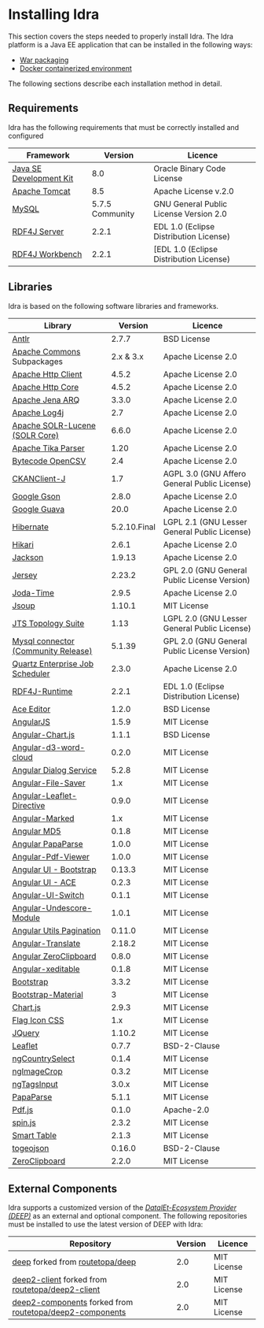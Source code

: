 # Installing Idra

This section covers the steps needed to properly install Idra. The Idra platform
is a Java EE application that can be installed in the following ways:

-   [War packaging](install_war.md)
-   [Docker containerized environment](install_docker.md)

The following sections describe each installation method in detail.

## Requirements

Idra has the following requirements that must be correctly installed and
configured

| Framework                                                                                                      | Version         | Licence                                 |
| -------------------------------------------------------------------------------------------------------------- | --------------- |---------------------------------------- |
| [Java SE Development Kit](http://docs.oracle.com/javase/8/docs/technotes/guides/install/install_overview.html) | 8.0             | Oracle Binary Code License              |
| [Apache Tomcat](https://tomcat.apache.org/tomcat-8.5-doc/setup.html)                                           | 8.5             | Apache License v.2.0                    |
| [MySQL](https://dev.mysql.com/doc/refman/5.7/en/)                                                              | 5.7.5 Community | GNU General Public License Version 2.0  |
| [RDF4J Server](http://rdf4j.org/download/)                                                                     | 2.2.1           | EDL 1.0 (Eclipse Distribution License)  |
| [RDF4J Workbench](http://rdf4j.org/download/)                                                                 | 2.2.1           | [EDL 1.0 (Eclipse Distribution License) |

## Libraries

Idra is based on the following software libraries and frameworks.

| Library                                                                                                        | Version      | Licence                                      |
| ---------------------------------------------------------------------------------------------------------------- | ------------ | -------------------------------------------- |
| [Antlr](http://www.antlr.org)                                                                                    | 2.7.7        | BSD License                                  |
| [Apache Commons](https://commons.apache.org/) Subpackages                                                        | 2.x & 3.x    | Apache License 2.0                           |
| [Apache Http Client](https://hc.apache.org/httpcomponents-client-ga/index.html)                                  | 4.5.2        | Apache License 2.0                           |
| [Apache Http Core](https://hc.apache.org/httpcomponents-core-ga/index.html)                                      | 4.5.2        | Apache License 2.0                           |
| [Apache Jena ARQ](https://jena.apache.org/documentation/query/)                                                  | 3.3.0        | Apache License 2.0                           |
| [Apache Log4j](http://logging.apache.org/log4j/2.x/)                                                             | 2.7          | Apache License 2.0                           |
| [Apache SOLR-Lucene (SOLR Core)](http://lucene.apache.org/solr)                                                  | 6.6.0        | Apache License 2.0                           |
| [Apache Tika Parser](https://tika.apache.org/1.20/index.html)                                                    | 1.20         | Apache License 2.0                           |
| [Bytecode OpenCSV](https://github.com/EmergentOrder/opencsv)                                                     | 2.4          | Apache License 2.0                           |
| [CKANClient-J](https://github.com/okfn/CKANClient-J)                                                             | 1.7          | AGPL 3.0 (GNU Affero General Public License) |
| [Google Gson](https://github.com/google/gson)                                                                    | 2.8.0        | Apache License 2.0                           |
| [Google Guava](https://github.com/google/guava)                                                                  | 20.0         | Apache License 2.0                           |
| [Hibernate](http://hibernate.org/)                                                                               | 5.2.10.Final | LGPL 2.1 (GNU Lesser General Public License) |
| [Hikari](https://github.com/brettwooldridge/HikariCP)                                                            | 2.6.1        | Apache License 2.0                           |
| [Jackson](https://github.com/codehaus/jackson)                                                                   | 1.9.13       | Apache License 2.0                           |
| [Jersey](https://jersey.github.io/)                                                                              | 2.23.2       | GPL 2.0 (GNU General Public License Version) |
| [Joda-Time](http://www.joda.org/joda-time/)                                                                      | 2.9.5        | Apache License 2.0                           |
| [Jsoup](https://jsoup.org)                                                                                       | 1.10.1       | MIT License                                  |
| [JTS Topology Suite](https://sourceforge.net/projects/jts-topo-suite/)                                           | 1.13         | LGPL 2.0 (GNU Lesser General Public License) |
| [Mysql connector (Community Release)](https://www.mysql.it/products/connector/)                                  | 5.1.39       | GPL 2.0 (GNU General Public License Version) |
| [Quartz Enterprise Job Scheduler](http://www.quartz-scheduler.org/)                                              | 2.3.0        | Apache License 2.0                           |
| [RDF4J-Runtime](http://rdf4j.org/download/)                                                                      | 2.2.1        | EDL 1.0 (Eclipse Distribution License)       |
| [Ace Editor](https://ace.c9.io)                                                                                  | 1.2.0        | BSD License                                  |
| [AngularJS](https://angularjs.org/)                                                                              | 1.5.9        | MIT License                                  |
| [Angular-Chart.js](https://github.com/jtblin/angular-chart.js)                                                   | 1.1.1        | BSD License                                  |
| [Angular-d3-word-cloud](https://github.com/weihanchen/angular-d3-word-cloud)                                     | 0.2.0        | MIT License                                  |
| [Angular Dialog Service](https://github.com/m-e-conroy/angular-dialog-service)                                   | 5.2.8        | MIT License                                  |
| [Angular-File-Saver](https://github.com/alferov/angular-file-saver)                                              | 1.x          | MIT License                                  |
| [Angular-Leaflet-Directive](https://github.com/tombatossals/angular-leaflet-directive)                           | 0.9.0        | MIT License                                  |
| [Angular-Marked](https://github.com/Hypercubed/angular-marked)                                                   | 1.x          | MIT License                                  |
| [Angular MD5](https://github.com/gdi2290/angular-md5)                                                            | 0.1.8        | MIT License                                  |
| [Angular PapaParse](https://www.npmjs.com/package/angular-papaparse)                                             | 1.0.0        | MIT License                                  |
| [Angular-Pdf-Viewer](https://github.com/legalthings/angular-pdfjs-viewer)                                        | 1.0.0        | MIT License                                  |
| [Angular UI - Bootstrap](https://angular-ui.github.io/bootstrap/)                                                | 0.13.3       | MIT License                                  |
| [Angular UI - ACE](https://github.com/angular-ui/ui-ace)                                                         | 0.2.3        | MIT License                                  |
| [Angular-UI-Switch](https://www.npmjs.com/package/angular-ui-switch)                                             | 0.1.1        | MIT License                                  |
| [Angular-Undescore-Module](https://github.com/andresesfm/angular-underscore-module)                              | 1.0.1        | MIT License                                  |
| [Angular Utils Pagination](https://github.com/michaelbromley/angularUtils/tree/master/src/directives/pagination) | 0.11.0       | MIT License                                  |
| [Angular-Translate](https://github.com/angular-translate/angular-translate)                                      | 2.18.2       | MIT License                                  |
| [Angular ZeroClipboard](https://github.com/lisposter/angular-zeroclipboard)                                      | 0.8.0        | MIT License                                  |
| [Angular-xeditable](https://vitalets.github.io/angular-xeditable/)                                               | 0.1.8        | MIT License                                  |
| [Bootstrap](http://getbootstrap.com/)                                                                            | 3.3.2        | MIT License                                  |
| [Bootstrap-Material](http://fezvrasta.github.io/bootstrap-material-design/)                                      | 3            | MIT License                                  |
| [Chart.js](https://github.com/chartjs/Chart.js)                                                                  | 2.9.3        | MIT License                                  |
| [Flag Icon CSS](https://github.com/lipis/flag-icon-css)                                                          | 1.x          | MIT License                                  |
| [JQuery](https://jquery.com/)                                                                                    | 1.10.2       | MIT License                                  |
| [Leaflet](https://github.com/Leaflet/Leaflet)                                                                    | 0.7.7        | BSD-2-Clause                                 |
| [ngCountrySelect](https://github.com/navinpeiris/ng-country-select)                                              | 0.1.4        | MIT License                                  |
| [ngImageCrop](https://github.com/alexk111/ngImgCrop)                                                             | 0.3.2        | MIT License                                  |
| [ngTagsInput](http://mbenford.github.io/ngTagsInput/)                                                            | 3.0.x        | MIT License                                  |
| [PapaParse](https://github.com/mholt/PapaParse)                                                                  | 5.1.1        | MIT License                                  |
| [Pdf.js](https://github.com/mozilla/pdf.js)                                                                      | 0.1.0        | Apache-2.0                                   |
| [spin.js](https://spin.js.org/)                                                                                  | 2.3.2        | MIT License                                  |
| [Smart Table](http://lorenzofox3.github.io/smart-table-website/)                                                 | 2.1.3        | MIT License                                  |
| [togeojson](https://github.com/mapbox/togeojson)                                                                 | 0.16.0       | BSD-2-Clause                                 |
| [ZeroClipboard](https://github.com/zeroclipboard/zeroclipboard)                                                  | 2.2.0        | MIT License                                  |

## External Components

Idra supports a customized version of the [_DatalEt-Ecosystem Provider (DEEP)_](https://github.com/routetopa/deep) as an external and optional component. The following repositories must be installed to use the latest version of DEEP with Idra:

| Repository                                                                                                       | Version      | Licence                                      |
| ---------------------------------------------------------------------------------------------------------------- | ------------ | -------------------------------------------- |
| [deep](https://github.com/OPSILab/deep) forked from [routetopa/deep](https://github.com/routetopa/deep)          | 2.0          | MIT License                                  |
| [deep2-client](https://github.com/OPSILab/deep2-client) forked from [routetopa/deep2-client](https://github.com/routetopa/deep2-client)          | 2.0          | MIT License  |
| [deep2-components](https://github.com/OPSILab/deep2-components) forked from [routetopa/deep2-components](https://github.com/routetopa/deep2-components)          | 2.0          | MIT License   |
    
